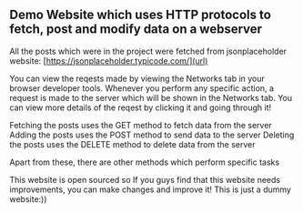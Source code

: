 ## Demo Website which uses HTTP protocols to fetch, post and modify data on a webserver

All the posts which were in the project were fetched from jsonplaceholder website:
[https://jsonplaceholder.typicode.com/](url)

You can view the reqests made by viewing the Networks tab in your browser developer tools.
Whenever you perform any specific action, a request is made to the server which will be shown in the Networks tab. You can view more details of the reqest by clicking it and going through it!

Fetching the posts uses the GET method to fetch data from the server
Adding the posts uses the POST method to send data to the server
Deleting the posts uses the DELETE method to delete data from the server

Apart from these, there are other methods which perform specific tasks 

This website is open sourced so If you guys find that this website needs improvements, you can make changes and improve it!
This is just a dummy website:))
